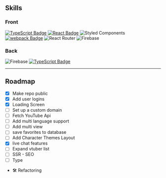 ## Skills

### Front

[![TypeScript Badge](https://img.shields.io/badge/Typescript-235A97?style=flat-square&logo=Typescript&logoColor=white)]()
[![React Badge](https://img.shields.io/badge/React-61DAFB?style=flat-square&logo=React&logoColor=white)]()
![Styled Components](https://img.shields.io/badge/styled--components-DB7093?style=flat-square&logo=styled-components&logoColor=white)
[![webpack Badge](https://img.shields.io/badge/webpack-8DD6F9?style=flat-square&logo=webpack&logoColor=white)]()
![React Router](https://img.shields.io/badge/React_Router-CA4245?style=flat-square&logo=react-router&logoColor=white)
![Firebase](https://img.shields.io/badge/firebase-%23039BE5.svg?style=flat-square&logo=firebase)

### Back
![Firebase](https://img.shields.io/badge/firebase-%23039BE5.svg?style=flat-square&logo=firebase)
[![TypeScript Badge](https://img.shields.io/badge/Typescript-235A97?style=flat-square&logo=Typescript&logoColor=white)]()

--- 

## Roadmap

- [x] Make repo public
- [x] Add user logins
- [x] Loading Screen
- [ ] Set up a custom domain
- [ ] Fetch YouTube Api
- [ ] Add multi language support
- [ ] Add multi view
- [ ] save favorites to database
- [ ] Add Character Themes Layout
- [x] live chat features
- [ ] Expand vtuber list
- [ ] SSR - SEO
- [ ] Type

* 🛠 Refactoring
